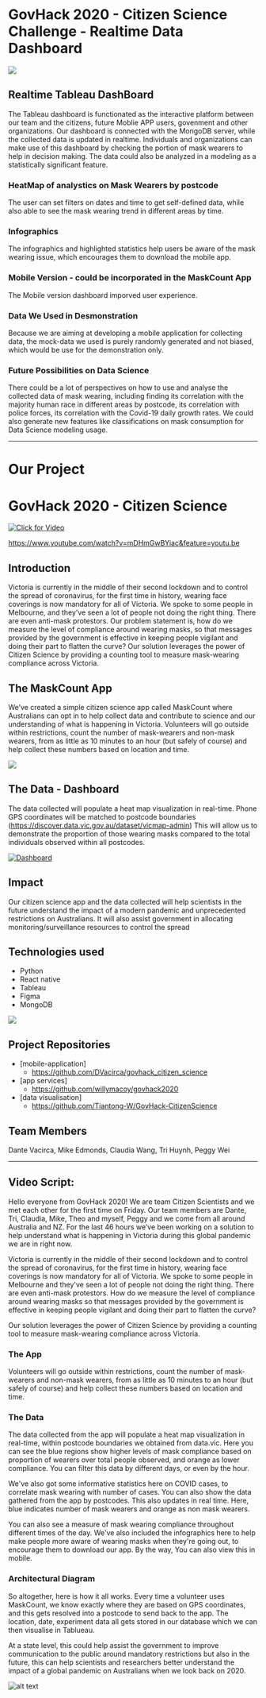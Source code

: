 # GovHack 2020 - Citizen Science Challenge - Realtime Data Dashboard


[![](https://github.com/Tiantong-W/GovHack2020-Dashboard/blob/master/Images/Youtube.png)](https://www.youtube.com/watch?v=dFROOQToiVk)


## Realtime Tableau DashBoard

The Tableau dashboard is functionated as the interactive platform between our team and the citizens, future Moblie APP users, govenment and other organizations. Our dashboard is connected with the MongoDB server, while the collected data is updated in realtime. Individuals and organizations can make use of this dashboard by checking the portion of mask wearers to help in decision making. The data could also be analyzed in a modeling as a statistically significant feature.

### HeatMap of analystics on Mask Wearers by postcode

The user can set filters on dates and time to get self-defined data, while also able to see the mask wearing trend in different areas by time.

### Infographics

The infographics and highlighted statistics help users be aware of the mask wearing issue, which encourages them to download the mobile app.

### Mobile Version - could be incorporated in the MaskCount App 

The Mobile version dashboard imporved user experience.

### Data We Used in Desmonstration

Because we are aiming at developing a mobile application for collecting data, the mock-data we used is purely randomly generated and not biased, which would be use for the demonstration only.

### Future Possibilities on Data Science

There could be a lot of perspectives on how to use and analyse the collected data of mask wearing, including finding its correlation with the majority human race in different areas by postcode, its correlation with police forces, its correlation with the Covid-19 daily growth rates. We could also generate new features like classifications on mask consumption for Data Science modeling usage. 

***

# Our Project

# GovHack 2020 - Citizen Science

[![Click for Video](https://github.com/DVacirca/govhack_citizen_science/blob/master/src/assets/ViedoYoutube.png)](https://www.youtube.com/watch?v=mDHmGwBYiac&feature=youtu.be "Click for Video")

https://www.youtube.com/watch?v=mDHmGwBYiac&feature=youtu.be

## Introduction

Victoria is currently in the middle of their second lockdown and to control the spread of coronavirus, for the first time in history, wearing face coverings is now mandatory for all of Victoria. We spoke to some people in Melbourne, and they’ve seen a lot of people not doing the right thing. There are even anti-mask protestors. Our problem statement is, how do we measure the level of compliance around wearing masks, so that messages provided by the government is effective in keeping people vigilant and doing their part to flatten the curve?
Our solution leverages the power of Citizen Science by providing a counting tool to measure mask-wearing compliance across Victoria.

## The MaskCount App

We’ve created a simple citizen science app called MaskCount where Australians can opt in to help collect data and contribute to science and our understanding of what is happening in Victoria. Volunteers will go outside within restrictions, count the number of mask-wearers and non-mask wearers, from as little as 10 minutes to an hour (but safely of course) and help collect these numbers based on location and time.

![](https://github.com/DVacirca/govhack_citizen_science/blob/master/src/assets/maskCountDemo.gif)

## The Data - Dashboard

The data collected will populate a heat map visualization in real-time. Phone GPS coordinates will be matched to postcode boundaries (https://discover.data.vic.gov.au/dataset/vicmap-admin) This will allow us to demonstrate the proportion of those wearing masks compared to the total individuals observed within all postcodes.

[![Dashboard](https://github.com/DVacirca/govhack_citizen_science/blob/master/src/assets/dashboardYoutube.png)](https://www.youtube.com/watch?v=dFROOQToiVk "Dashboard")

## Impact

Our citizen science app and the data collected will help scientists in the future understand the impact of a modern pandemic and unprecedented restrictions on Australians. It will also assist government in allocating monitoring/surveillance resources to control the spread

## Technologies used

- Python
- React native
- Tableau
- Figma
- MongoDB

![](https://github.com/DVacirca/govhack_citizen_science/blob/master/src/assets/ArchitecturalDiagram.png)

## Project Repositories

- [mobile-application]
  - https://github.com/DVacirca/govhack_citizen_science
- [app services]
  - https://github.com/willymacoy/govhack2020
- [data visualisation]
  - https://github.com/Tiantong-W/GovHack-CitizenScience

## Team Members

Dante Vacirca, Mike Edmonds, Claudia Wang, Tri Huynh, Peggy Wei

***

## Video Script:

Hello everyone from GovHack 2020! We are team Citizen Scientists and we met each other for the first time on Friday. Our team members are Dante, Tri, Claudia, Mike, Theo and myself, Peggy and we come from all around Australia and NZ. For the last 46 hours we’ve been working on a solution to help understand what is happening in Victoria during this global pandemic we are in right now.

Victoria is currently in the middle of their second lockdown and to control the spread of coronavirus, for the first time in history, wearing face coverings is now mandatory for all of Victoria. We spoke to some people in Melbourne and they've seen a lot of people not doing the right thing. There are even anti-mask protestors. How do we measure the level of compliance around wearing masks so that messages provided by the government is effective in keeping people vigilant and doing their part to flatten the curve?

Our solution leverages the power of Citizen Science by providing a counting tool to measure mask-wearing compliance across Victoria.

### The App

Volunteers will go outside within restrictions, count the number of mask-wearers and non-mask wearers, from as little as 10 minutes to an hour (but safely of course) and help collect these numbers based on location and time.

### The Data

The data collected from the app will populate a heat map visualization in real-time, within postcode boundaries we obtained from data.vic. Here you can see the blue regions show higher levels of mask compliance based on proportion of wearers over total people observed, and orange as lower compliance. You can filter this data by different days, or even by the hour.

We've also got some informative statistics here on COVID cases, to correlate mask wearing with number of cases.
You can also show the data gathered from the app by postcodes. This also updates in real time. Here, blue indicates number of mask wearers and orange as non mask wearers.

You can also see a measure of mask wearing compliance throughout different times of the day.
We've also included the infographics here to help make people more aware of wearing masks when they're going out, to encourage them to download our app.
By the way, You can also view this in mobile.

### Architectural Diagram

So altogether, here is how it all works. Every time a volunteer uses MaskCount, we know exactly where they are based on GPS coordinates, and this gets resolved into a postcode to send back to the app. The location, date, experiment data all gets stored in our database which we can then visualise in Tablueau.

At a state level, this could help assist the government to improve communication to the public around mandatory restrictions but also in the future, this can help scientists and researchers better understand the impact of a global pandemic on Australians when we look back on 2020.


![alt text](https://github.com/Tiantong-W/GovHack-CitizenScience/blob/master/DashBoard%20%26%20Infographics/Dashboard-general.png "DashBoard") 

